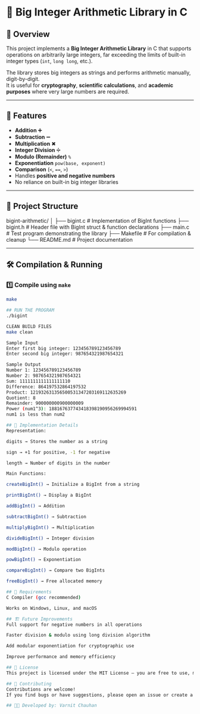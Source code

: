 # 🧮 Big Integer Arithmetic Library in C

## 📌 Overview
This project implements a **Big Integer Arithmetic Library** in C that supports operations on arbitrarily large integers, far exceeding the limits of built-in integer types (`int`, `long long`, etc.).

The library stores big integers as strings and performs arithmetic manually, digit-by-digit.  
It is useful for **cryptography**, **scientific calculations**, and **academic purposes** where very large numbers are required.

---

## 🚀 Features
- **Addition** ➕  
- **Subtraction** ➖  
- **Multiplication** ✖  
- **Integer Division** ➗  
- **Modulo (Remainder)** `%`  
- **Exponentiation** `pow(base, exponent)`  
- **Comparison** (`<`, `==`, `>`)  
- Handles **positive and negative numbers**  
- No reliance on built-in big integer libraries  

---

## 📂 Project Structure
bigint-arithmetic/
│
├── bigint.c # Implementation of BigInt functions
├── bigint.h # Header file with BigInt struct & function declarations
├── main.c # Test program demonstrating the library
├── Makefile # For compilation & cleanup
└── README.md # Project documentation

---

## 🛠 Compilation & Running

### 1️⃣ Compile using `make`
```bash
make

## RUN THE PROGRAM
./bigint

CLEAN BUILD FILES
make clean

Sample Input
Enter first big integer: 123456789123456789
Enter second big integer: 987654321987654321

Sample Output
Number 1: 123456789123456789
Number 2: 987654321987654321
Sum: 1111111111111111110
Difference: 864197532864197532
Product: 121932631356500531347203169112635269
Quotient: 8
Remainder: 900000000900000009
Power (num1^3): 188167637743418398190956269994591
num1 is less than num2

## 📖 Implementation Details
Representation:

digits → Stores the number as a string

sign → +1 for positive, -1 for negative

length → Number of digits in the number

Main Functions:

createBigInt() → Initialize a BigInt from a string

printBigInt() → Display a BigInt

addBigInt() → Addition

subtractBigInt() → Subtraction

multiplyBigInt() → Multiplication

divideBigInt() → Integer division

modBigInt() → Modulo operation

powBigInt() → Exponentiation

compareBigInt() → Compare two BigInts

freeBigInt() → Free allocated memory

## 📌 Requirements
C Compiler (gcc recommended)

Works on Windows, Linux, and macOS

## 🏗 Future Improvements
Full support for negative numbers in all operations

Faster division & modulo using long division algorithm

Add modular exponentiation for cryptographic use

Improve performance and memory efficiency

## 📜 License
This project is licensed under the MIT License – you are free to use, modify, and distribute it.

## 🤝 Contributing
Contributions are welcome!
If you find bugs or have suggestions, please open an issue or create a pull request.

## 👨‍💻 Developed by: Varnit Chauhan
